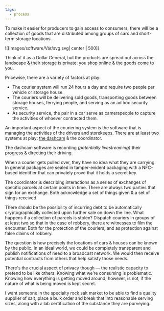 ```yaml
---
tags:
  - process
---
```

To make it easier for producers to gain access to consumers, there will be a collection of goods that are distributed among groups of cars and short-term  storage locations.

![[images/software/Vár/svg.svg| center | 500]]

Think of it as a Dollar General, but the products are spread out across the landscape & their storage is private: you shop online & the goods come to you.

Pricewise, there are a variety of factors at play:
* The courier system will run 24 hours a day and require two people per vehicle or storage house.
* The couriers will be delivering sold goods, transporting goods between storage houses, ferrying people, and serving as an ad hoc security service.
* As security service, the pair in a car serve as camerapeople to capture the activities of whoever contracted them.

An important aspect of the couriering system is the software that is managing the activities of the drivers and storekeeps. There are at least two systems at play: [the dashcam](Vár.md) & the coordinator.

The dashcam software is recording *(potentially livestreaming)* their progress & directing their driving.

When a courier gets pulled over, they have no idea what they are carrying. In general packages are sealed in tamper-evident packaging with a NFC-based identifier that can privately prove that it holds a secret key.

The coordinator is describing interactions as a series of exchanges of specific parcels at certain points in time. There are always two parties that sign for an exchange. Both acknowledge a set of things given & a set of things received.

There should be the possibility of incurring debt to be automatically cryptographically collected upon further sale on down the line. What happens if a collection of parcels is stolen? Dispatch couriers in groups of at least two so that in the case of robbery, there are witnesses to film the encounter. Both for the protection of the couriers, and as protection against false claims of robbery.

The question is how precisely the locations of cars & houses can be known by the public. In an ideal world, we could be completely transparent and publish notifications of need to a broadcast network. We would then receive potential contracts from others that help satisfy those needs.

There's the crucial aspect of privacy though — the realistic capacity to pretend to be like others. Knowing what we're consuming is problematic. Knowing how everything is getting moved around, however, is not, if the nature of what is being moved is kept secret.

I want someone in the specialty rock salt market to be able to find a quality supplier of salt, place a bulk order and break that into reasonable serving sizes, along with a lab certification of the substance they are purveying.